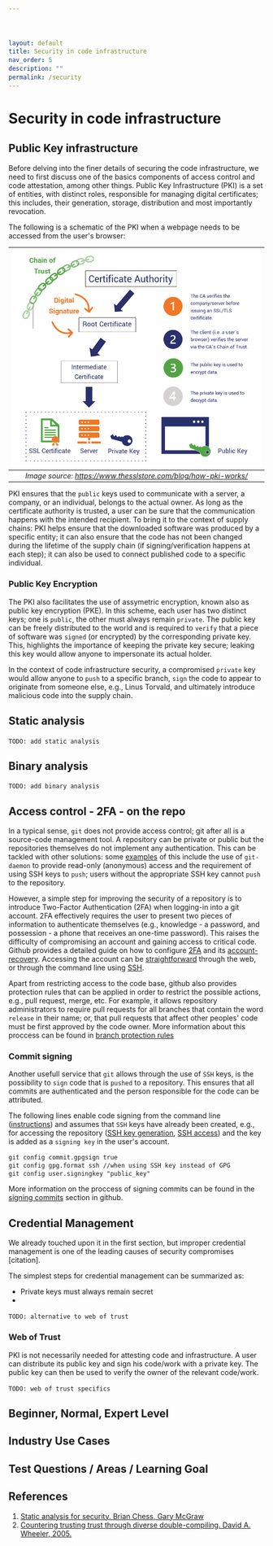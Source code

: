```yaml
---



layout: default
title: Security in code infrastructure
nav_order: 5
description: ""
permalink: /security
---
```


# Security in code infrastructure

## Public Key infrastructure
Before delving into the finer details of securing the code infrastructure, we need to first discuss one of the basics components of access control and code attestation, among other things. Public Key Infrastructure (PKI) is a set of entities, with distinct roles, responsible for 
managing digital certificates; this includes, their generation, storage, distribution and most importantly revocation.

The following is a schematic of the PKI when a webpage needs to be accessed from the user's browser:

 ![](./figures/how-pki-works-overview.png)|
|:--:|
| *Image source: https://www.thesslstore.com/blog/how-pki-works/*

PKI ensures that the `public` keys used to communicate with a server, a company, or an individual, belongs to the actual owner. As long as the certificate authority is trusted, a user can be sure that the communication happens with the intended recipient. To bring it to the context of supply chains: PKI helps ensure that the downloaded software was produced by a specific entity; it can also ensure that the code has not been changed during the lifetime of the supply chain (if signing/verification happens at each step); it can also be used to connect published code to a specific individual.  

### Public Key Encryption
The PKI also facilitates the use of assymetric encryption, known also as public key encryption (PKE). In this scheme, each user has two distinct keys; one is `public`, the other must always remain `private`. The public key can be freely distributed to the world and is required to `verify` that a piece of software was `signed` (or encrypted) by the corresponding private key. This, highlights the importance of keeping the private key secure; leaking this key would allow anyone to impersonate its actual holder. 

In the context of code infrastructure security, a compromised `private` key would allow anyone to `push` to a specific branch, `sign` the code to appear to originate from someone else, e.g., Linus Torvald, and ultimately introduce malicious code into the supply chain.

## Static analysis
`TODO: add static analysis`
## Binary analysis
`TODO: add binary analysis`
## Access control - 2FA - on the repo
In a typical sense, `git` does not provide access control; git after all is a source-code management tool. A repository can be private or public but the repositories themselves do not implement any authentication. This can be tackled with other solutions: some [examples](https://wincent.com/wiki/Git_repository_access_control) of this include the use of `git-daemon` to provide read-only (anonymous) access and the requirement of using SSH keys to `push`; users without the appropriate SSH key cannot `push` to the repository.

However, a simple step for improving the security of a repository is to introduce Two-Factor Authentication (2FA) when logging-in into a git account. 2FA effectively requires the user to present two pieces of information to authenticate themselves (e.g., knowledge - a password, and possession - a phone that receives an one-time password). This raises the difficulty of compromising an account and gaining access to critical code. Github provides a detailed guide on how to configure [2FA](https://docs.github.com/en/authentication/securing-your-account-with-two-factor-authentication-2fa/configuring-two-factor-authentication) and its [account-recovery](https://docs.github.com/en/authentication/securing-your-account-with-two-factor-authentication-2fa/configuring-two-factor-authentication-recovery-methods). Accessing the account can be [straightforward](https://docs.github.com/en/authentication/securing-your-account-with-two-factor-authentication-2fa/accessing-github-using-two-factor-authentication) through the web, or through the command line using [SSH](https://docs.github.com/en/authentication/keeping-your-account-and-data-secure/about-authentication-to-github).

Apart from restricting access to the code base, github also provides protection rules that can be applied in order to restrict the possible actions, e.g., pull request, merge, etc. For example, it allows repository administrators to require pull requests for all branches that contain the word `release` in their name; or, that pull requests that affect other peoples' code must be first approved by the code owner. More information about this proccess can be found in  [branch protection rules](https://docs.github.com/en/repositories/configuring-branches-and-merges-in-your-repository/defining-the-mergeability-of-pull-requests/managing-a-branch-protection-rule)


### Commit signing

Another usefull service that `git` allows through the use of `SSH` keys, is the possibility to `sign` code that is `pushed` to a repository. This ensures that all commits are authenticated and the person responsible for the code can be attributed.

The following lines enable code signing from the command line ([instructions](https://docs.github.com/en/authentication/managing-commit-signature-verification/telling-git-about-your-signing-key)) and assumes that `SSH` keys have already been created, e.g., for accessing the repository ([SSH key generation](https://docs.github.com/en/authentication/connecting-to-github-with-ssh/generating-a-new-ssh-key-and-adding-it-to-the-ssh-agent), [SSH access](https://docs.github.com/en/authentication/connecting-to-github-with-ssh/adding-a-new-ssh-key-to-your-github-account)) and the key is added as a `signing key` in the user's account.
```
git config commit.gpgsign true
git config gpg.format ssh //when using SSH key instead of GPG
git config user.signingkey "public_key"
```

More information on the proccess of signing commits can be found in the [signing commits](https://docs.github.com/en/authentication/managing-commit-signature-verification/signing-commits) section in github.


## Credential Management
We already touched upon it in the first section, but improper credential management is one of the leading causes of security compromises [citation]. 

The simplest steps for credential management can be summarized as:
- Private keys must always remain secret
- 

`TODO: alternative to web of trust`

### Web of Trust
PKI is not necessarily needed  for attesting code and infrastructure. A user can distribute its public key and sign his code/work with a private key. The public key can then be used to verify the owner of the relevant code/work. 

`TODO: web of trust specifics`


## Beginner, Normal, Expert Level
## Industry Use Cases
## Test Questions / Areas / Learning Goal
## References

1. [Static analysis for security. Brian Chess, Gary McGraw](https://ieeexplore.ieee.org/stamp/stamp.jsp?arnumber=1366126)
2. [Countering trusting trust through diverse double-compiling. David A. Wheeler, 2005.](https://ieeexplore.ieee.org/document/1565233)
